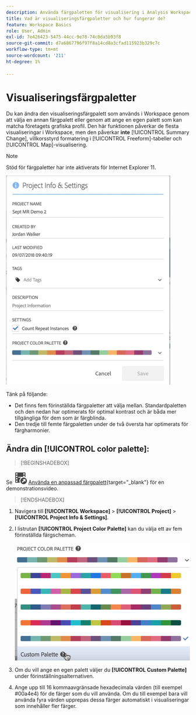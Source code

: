 ```yaml
---
description: Använda färgpaletten för visualisering i Analysis Workspace
title: Vad är visualiseringsfärgpaletter och hur fungerar de?
feature: Workspace Basics
role: User, Admin
exl-id: 7e426423-5475-44cc-9e78-74c0da5b93f8
source-git-commit: d7a6867796f97f8a14cd8a3cfad115923b329c7c
workflow-type: tm+mt
source-wordcount: '211'
ht-degree: 1%

---
```


# Visualiseringsfärgpaletter

Du kan ändra den visualiseringsfärgpalett som används i Workspace genom att välja en annan färgpalett eller genom att ange en egen palett som kan matcha företagets grafiska profil. Den här funktionen påverkar de flesta visualiseringar i Workspace, men den påverkar **inte** [!UICONTROL Summary Change], villkorsstyrd formatering i [!UICONTROL Freeform]-tabeller och [!UICONTROL Map]-visualisering.

>[!NOTE]
>
>Stöd för färgpaletter har inte aktiverats för Internet Explorer 11.

![](assets/color_palettes.png)

Tänk på följande:

* Det finns fem förinställda färgpaletter att välja mellan. Standardpaletten och den nedan har optimerats för optimal kontrast och är båda mer tillgängliga för dem som är färgblinda.
* Den tredje till femte färgpaletten under de två översta har optimerats för färgharmonier.

## Ändra din [!UICONTROL color palette]:



>[!BEGINSHADEBOX]

Se ![VideoCheckedOut](/help/assets/icons/VideoCheckedOut.svg) [Använda en anpassad färgpalett](https://video.tv.adobe.com/v/23876?quality=12&learn=on){target="_blank"} för en demonstrationsvideo.

>[!ENDSHADEBOX]


1. Navigera till **[!UICONTROL Workspace]** > **[!UICONTROL Project]** > **[!UICONTROL Project Info & Settings]**.
1. I listrutan **[!UICONTROL Project Color Palette]** kan du välja ett av fem förinställda färgscheman.

   ![](assets/custom_palette.png)

1. Om du vill ange en egen palett väljer du **[!UICONTROL Custom Palette]** under förinställningsalternativen.
1. Ange upp till 16 kommaavgränsade hexadecimala värden (till exempel #00a4e4) för de färger som du vill använda. Om du till exempel bara vill använda fyra värden upprepas dessa färger automatiskt i visualiseringar som innehåller fler färger.
